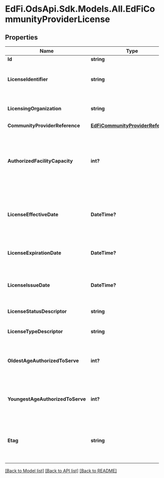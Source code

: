# EdFi.OdsApi.Sdk.Models.All.EdFiCommunityProviderLicense
## Properties

Name | Type | Description | Notes
------------ | ------------- | ------------- | -------------
**Id** | **string** |  | 
**LicenseIdentifier** | **string** | The unique identifier issued by the licensing organization. | 
**LicensingOrganization** | **string** | The organization issuing the license. | 
**CommunityProviderReference** | [**EdFiCommunityProviderReference**](EdFiCommunityProviderReference.md) |  | 
**AuthorizedFacilityCapacity** | **int?** | The maximum number that can be contained or accommodated which a provider is authorized or licensed to serve. | [optional] 
**LicenseEffectiveDate** | **DateTime?** | The month, day, and year on which a license is active or becomes effective. | 
**LicenseExpirationDate** | **DateTime?** | The month, day, and year on which a license will expire. | [optional] 
**LicenseIssueDate** | **DateTime?** | The month, day, and year on which an active license was issued. | [optional] 
**LicenseStatusDescriptor** | **string** | An indication of the status of the license. | [optional] 
**LicenseTypeDescriptor** | **string** | An indication of the category of the license. | 
**OldestAgeAuthorizedToServe** | **int?** | The oldest age of children a provider is authorized or licensed to serve. | [optional] 
**YoungestAgeAuthorizedToServe** | **int?** | The youngest age of children a provider is authorized or licensed to serve. | [optional] 
**Etag** | **string** | A unique system-generated value that identifies the version of the resource. | [optional] 

[[Back to Model list]](../README.md#documentation-for-models) [[Back to API list]](../README.md#documentation-for-api-endpoints) [[Back to README]](../README.md)

